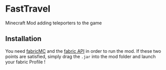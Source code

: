 # FastTravel
Minecraft Mod adding teleporters to the game

## Installation
You need [fabricMC](https://fabricmc.net/) and the [fabric API](https://www.curseforge.com/minecraft/mc-mods/fabric-api) in order to run the mod.
If these two points are satisfied, simply drag the `.jar` into the mod folder and launch your fabric Profile !
